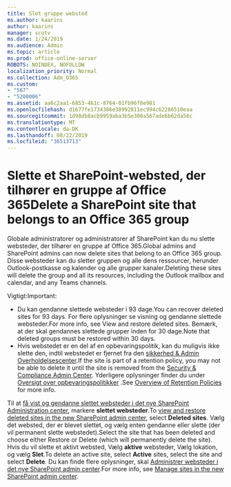 ```yaml
---
title: Slet gruppe websted
ms.author: kaarins
author: kaarins
manager: scotv
ms.date: 1/24/2019
ms.audience: Admin
ms.topic: article
ms.prod: office-online-server
ROBOTS: NOINDEX, NOFOLLOW
localization_priority: Normal
ms.collection: Adm_O365
ms.custom:
- "567"
- "5200006"
ms.assetid: aa6c2aa1-6853-461c-8764-01fb96f8e981
ms.openlocfilehash: d1677fe1734386e38992811ec994c62286510eaa
ms.sourcegitcommit: 1d98db8acb9959aba3b5e308a567ade6b62da56c
ms.translationtype: MT
ms.contentlocale: da-DK
ms.lasthandoff: 08/22/2019
ms.locfileid: "36513713"
---
```

# <a name="delete-a-sharepoint-site-that-belongs-to-an-office-365-group"></a><span data-ttu-id="1d203-102">Slette et SharePoint-websted, der tilhører en gruppe af Office 365</span><span class="sxs-lookup"><span data-stu-id="1d203-102">Delete a SharePoint site that belongs to an Office 365 group</span></span>

<span data-ttu-id="1d203-103">Globale administratorer og administratorer af SharePoint kan du nu slette websteder, der tilhører en gruppe af Office 365.</span><span class="sxs-lookup"><span data-stu-id="1d203-103">Global admins and SharePoint admins can now delete sites that belong to an Office 365 group.</span></span> <span data-ttu-id="1d203-104">Disse websteder kan du sletter gruppen og alle dens ressourcer, herunder Outlook-postkasse og kalender og alle grupper kanaler.</span><span class="sxs-lookup"><span data-stu-id="1d203-104">Deleting these sites will delete the group and all its resources, including the Outlook mailbox and calendar, and any Teams channels.</span></span>
  
<span data-ttu-id="1d203-105">Vigtigt:</span><span class="sxs-lookup"><span data-stu-id="1d203-105">Important:</span></span>

- <span data-ttu-id="1d203-106">Du kan gendanne slettede websteder i 93 dage.</span><span class="sxs-lookup"><span data-stu-id="1d203-106">You can recover deleted sites for 93 days.</span></span> <span data-ttu-id="1d203-107">For flere oplysninger se visning og gendanne slettede websteder.</span><span class="sxs-lookup"><span data-stu-id="1d203-107">For more info, see View and restore deleted sites.</span></span> <span data-ttu-id="1d203-108">Bemærk, at der skal gendannes slettede grupper inden for 30 dage.</span><span class="sxs-lookup"><span data-stu-id="1d203-108">Note that deleted groups must be restored within 30 days.</span></span>
- <span data-ttu-id="1d203-109">Hvis webstedet er en del af en opbevaringspolitik, kan du muligvis ikke slette den, indtil webstedet er fjernet fra den [sikkerhed &amp; Admin Overholdelsescenter](https://protection.office.com/?rfr=AdminCenter#/retention).</span><span class="sxs-lookup"><span data-stu-id="1d203-109">If the site is part of a retention policy, you may not be able to delete it until the site is removed from the [Security &amp; Compliance Admin Center](https://protection.office.com/?rfr=AdminCenter#/retention).</span></span> <span data-ttu-id="1d203-110">Yderligere oplysninger finder du under [Oversigt over opbevaringspolitikker](https://docs.microsoft.com/office365/securitycompliance/retention-policies#content-in-onedrive-accounts-and-sharepoint-sites) .</span><span class="sxs-lookup"><span data-stu-id="1d203-110">See [Overview of Retention Policies](https://docs.microsoft.com/office365/securitycompliance/retention-policies#content-in-onedrive-accounts-and-sharepoint-sites) for more info.</span></span>
  
<span data-ttu-id="1d203-111">Til at [få vist og gendanne slettet websteder i det nye SharePoint Administration center](https://docs.microsoft.com/sharepoint/view-and-restore-deleted-sites-in-new-admin-center), markere **slettet websteder**.</span><span class="sxs-lookup"><span data-stu-id="1d203-111">To [view and restore deleted sites in the new SharePoint admin center](https://docs.microsoft.com/sharepoint/view-and-restore-deleted-sites-in-new-admin-center), select **Deleted sites**.</span></span> <span data-ttu-id="1d203-112">Vælg det websted, der er blevet slettet, og vælg enten gendanne eller slette (der vil permanent slette webstedet).</span><span class="sxs-lookup"><span data-stu-id="1d203-112">Select the site that has been deleted and choose either Restore or Delete (which will permanently delete the site).</span></span> <span data-ttu-id="1d203-113">Hvis du vil slette et aktivt websted, Vælg **aktive** websteder, Vælg lokation, og vælg **Slet**.</span><span class="sxs-lookup"><span data-stu-id="1d203-113">To delete an active site, select **Active** sites, select the site and select **Delete**.</span></span> <span data-ttu-id="1d203-114">Du kan finde flere oplysninger, skal [Administrer websteder i det nye SharePoint admin center](https://docs.microsoft.com/sharepoint/manage-sites-in-new-admin-center).</span><span class="sxs-lookup"><span data-stu-id="1d203-114">For more info, see [Manage sites in the new SharePoint admin center](https://docs.microsoft.com/sharepoint/manage-sites-in-new-admin-center).</span></span>
  